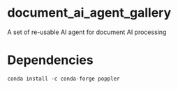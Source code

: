 # document_ai_agent_gallery
A set of re-usable AI agent for document AI processing



# Dependencies

```commandline
conda install -c conda-forge poppler
```